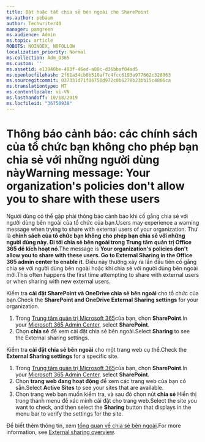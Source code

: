```yaml
---
title: Bật hoặc tắt chia sẻ bên ngoài cho SharePoint
ms.author: pebaum
author: Techwriter40
manager: pamgreen
ms.audience: Admin
ms.topic: article
ROBOTS: NOINDEX, NOFOLLOW
localization_priority: Normal
ms.collection: Adm_O365
ms.custom: ''
ms.assetid: e13940be-483f-46ed-a88c-d36bbaf04ad5
ms.openlocfilehash: 2f61a34cb0b510af7c4fcc6193a977662c328063
ms.sourcegitcommit: 037331d71f06750d972c0b6278b23bb15c4806ca
ms.translationtype: MT
ms.contentlocale: vi-VN
ms.lasthandoff: 10/18/2019
ms.locfileid: "36750938"
---
```

# <a name="warning-message-your-organizations-policies-dont-allow-you-to-share-with-these-users"></a><span data-ttu-id="e14a2-102">Thông báo cảnh báo: các chính sách của tổ chức bạn không cho phép bạn chia sẻ với những người dùng này</span><span class="sxs-lookup"><span data-stu-id="e14a2-102">Warning message: Your organization's policies don't allow you to share with these users</span></span>

<span data-ttu-id="e14a2-103">Người dùng có thể gặp phải thông báo cảnh báo khi cố gắng chia sẻ với người dùng bên ngoài của tổ chức của bạn.</span><span class="sxs-lookup"><span data-stu-id="e14a2-103">Users may experience a warning message when trying to share with external users of your organization.</span></span> <span data-ttu-id="e14a2-104">Thư là **chính sách của tổ chức bạn không cho phép bạn chia sẻ với những người dùng này. Đi tới chia sẻ bên ngoài trong Trung tâm quản trị Office 365 để kích hoạt nó**.</span><span class="sxs-lookup"><span data-stu-id="e14a2-104">The message is **Your organization's policies don't allow you to share with these users. Go to External Sharing in the Office 365 admin center to enable it**.</span></span> <span data-ttu-id="e14a2-105">Điều này thường xảy ra lần đầu tiên cố gắng chia sẻ với người dùng bên ngoài hoặc khi chia sẻ với người dùng bên ngoài mới.</span><span class="sxs-lookup"><span data-stu-id="e14a2-105">This often happens the first time attempting to share with external users or when sharing with new external users.</span></span>

<span data-ttu-id="e14a2-106">Kiểm tra **cài đặt SharePoint và OneDrive chia sẻ bên ngoài** cho tổ chức của bạn.</span><span class="sxs-lookup"><span data-stu-id="e14a2-106">Check the **SharePoint and OneDrive External Sharing settings** for your organization.</span></span>

1. <span data-ttu-id="e14a2-107">Trong [Trung tâm quản trị Microsoft 365](https://admin.microsoft.com/AdminPortal/Home#/homepage">https://admin.microsoft.com/)của bạn, chọn **SharePoint**.</span><span class="sxs-lookup"><span data-stu-id="e14a2-107">In your [Microsoft 365 Admin Center](https://admin.microsoft.com/AdminPortal/Home#/homepage">https://admin.microsoft.com/), select **SharePoint**.</span></span>
3. <span data-ttu-id="e14a2-108">Chọn **chia sẻ** để xem cài đặt chia sẻ bên ngoài.</span><span class="sxs-lookup"><span data-stu-id="e14a2-108">Select **Sharing** to see the External sharing settings.</span></span>

<span data-ttu-id="e14a2-109">Kiểm tra **cài đặt chia sẻ bên ngoài** cho một trang web cụ thể.</span><span class="sxs-lookup"><span data-stu-id="e14a2-109">Check the **External Sharing settings** for a specific site.</span></span>

1. <span data-ttu-id="e14a2-110">Trong [Trung tâm quản trị Microsoft 365](https://admin.microsoft.com/AdminPortal/Home#/homepage">https://admin.microsoft.com/)của bạn, chọn **SharePoint**.</span><span class="sxs-lookup"><span data-stu-id="e14a2-110">In your [Microsoft 365 Admin Center](https://admin.microsoft.com/AdminPortal/Home#/homepage">https://admin.microsoft.com/), select **SharePoint**.</span></span>
2. <span data-ttu-id="e14a2-111">Chọn **trang web đang hoạt động** để xem các trang web của bạn có sẵn.</span><span class="sxs-lookup"><span data-stu-id="e14a2-111">Select **Active Sites** to see your sites that are available.</span></span>
3. <span data-ttu-id="e14a2-112">Chọn trang web bạn muốn kiểm tra, và sau đó chọn nút **chia sẻ** Hiển thị trong thanh menu để xác minh cài đặt cho trang web.</span><span class="sxs-lookup"><span data-stu-id="e14a2-112">Select the site you want to check, and then select the **Sharing** button that displays in the menu bar to verify the settings for the site.</span></span>

<span data-ttu-id="e14a2-113">Để biết thêm thông tin, xem [tổng quan về chia sẻ bên ngoài](https://docs.microsoft.com/sharepoint/external-sharing-overview).</span><span class="sxs-lookup"><span data-stu-id="e14a2-113">For more information, see [External sharing overview](https://docs.microsoft.com/sharepoint/external-sharing-overview).</span></span>